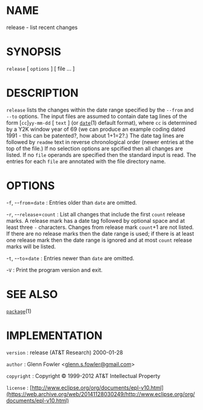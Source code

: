 # NAME

release - list recent changes

# SYNOPSIS

`release` \[ `options` \] \[ file ... \]

# DESCRIPTION

`release` lists the changes within the date range specified by the
`--from` and `--to` options. The input files are assumed to contain
date tag lines of the form \[`cc`\]`yy-mm-dd` \[ `text` \] (or
[`date`](/web/20141128030249/http://www2.research.att.com/~astopen/man/man1/date.html)(1)
default format), where `cc` is determined by a Y2K window year of 69 (we
can produce an example coding dated 1991 - this can be patented?, how
about 1+1=2?.) The date tag lines are followed by `readme` text in
reverse chronological order (newer entries at the top of the file.) If
no selection options are spcified then all changes are listed. If no
`file` operands are specified then the standard input is read.
The entries for each `file` are annotated with the file directory name.

# OPTIONS

-`f`, --`from`=`date`
:   Entries older than `date` are omitted.

-`r`, --`release`=`count`
:   List all changes that include the first `count` release marks. A
    release mark has a date tag followed by optional space and at least
    three `-` characters. Changes from release mark `count`+1 are
    not listed. If there are no release marks then the date range is
    used; if there is at least one release mark then the date range is
    ignored and at most `count` release marks will be listed.

-`t`, --`to`=`date`
:   Entries newer than `date` are omitted.

-`V`
: Print the program version and exit.

# SEE ALSO

[`package`](/web/20141128030249/http://www2.research.att.com/~astopen/man/man1/package.html)(1)

# IMPLEMENTATION

`version`
:   release (AT&T Research) 2000-01-28

`author`
:   Glenn Fowler
    &lt;[glenn.s.fowler@gmail.com](https://web.archive.org/web/20141128030249/mailto:glenn.s.fowler@gmail.com)&gt;

`copyright`
:   Copyright © 1999-2012 AT&T Intellectual Property

`license`
:   [http://www.eclipse.org/org/documents/epl-v10.html](https://web.archive.org/web/20141128030249/http://www.eclipse.org/org/documents/epl-v10.html)



